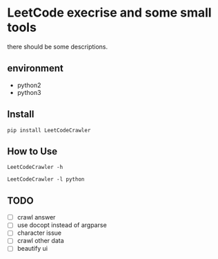 # LeetCode execrise and some small tools

there should be some descriptions.

## environment
* python2
* python3

## Install
```shell
pip install LeetCodeCrawler
```


## How to Use
```shell
LeetCodeCrawler -h

LeetCodeCrawler -l python
```


## TODO
- [ ] crawl answer
- [ ] use docopt instead of argparse
- [ ] character issue
- [ ] crawl other data
- [ ] beautify  ui

